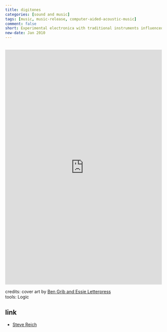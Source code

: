 ```yaml
---
title: digitones
categories: [sound and music]
tags: [music, music-release, computer-aided-acoustic-music]
comment: false
short: Experimental electronica with traditional instruments influenced by the music of Steve Reich.
new-date: Jan 2010
---
```

<br>
 <div style="max-width: 700px;"><div style="left: 0; width: 100%; height: 0; position: relative; padding-bottom: 100%; padding-top: 251px;"><iframe src="https://bandcamp.com/EmbeddedPlayer/album=3182470717/size=large/bgcol=ffffff/linkcol=0687f5/transparent=true//" style="border: 0; top: 0; left: 0; width: 100%; height: 100%; position: absolute;" allowfullscreen scrolling="no"></iframe></div></div>

credits: cover art by [Ben Grib and Essie Letterpress](https://www.behance.net/gallery/19229875/Africana-Cards)  
tools: Logic

## link
- [Steve Reich](https://stevereich.com/)
